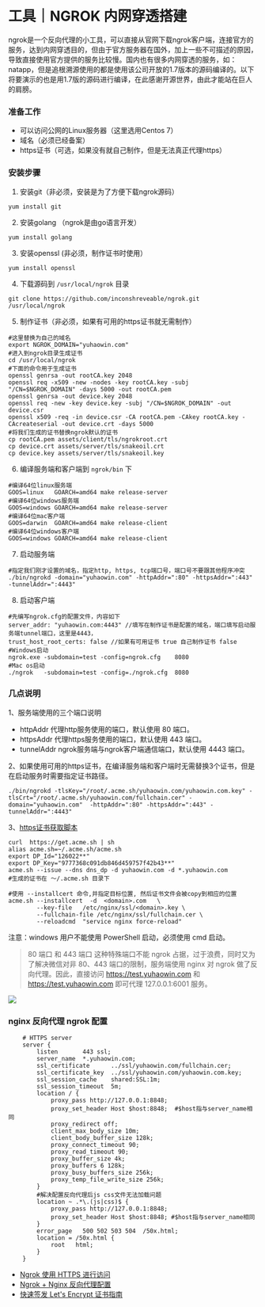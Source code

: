 # 工具｜NGROK 内网穿透搭建
ngrok是一个反向代理的小工具，可以直接从官网下载ngrok客户端，连接官方的服务，达到内网穿透目的，但由于官方服务器在国外，加上一些不可描述的原因，导致直接使用官方提供的服务比较慢。国内也有很多内网穿透的服务，如：natapp，但是追根溯源使用的都是使用该公司开放的1.7版本的源码编译的。以下将要演示的也是用1.7版的源码进行编译，在此感谢开源世界，由此才能站在巨人的肩膀。


### 准备工作

* 可以访问公网的Linux服务器（这里选用Centos 7）
* 域名（必须已经备案）
* https证书（可选，如果没有就自己制作，但是无法真正代理https）

### 安装步骤

1. 安装git（非必须，安装是为了方便下载ngrok源码） 

```shell
yum install git
```

2. 安装golang （ngrok是由go语言开发）

```shell
yum install golang
```

3. 安装openssl (非必须，制作证书时使用）

```shell
yum install openssl
```

4. 下载源码到 `/usr/local/ngrok` 目录

```shell
git clone https://github.com/inconshreveable/ngrok.git /usr/local/ngrok
```

5. 制作证书（非必须，如果有可用的https证书就无需制作）

```shell
#这里替换为自己的域名
export NGROK_DOMAIN="yuhaowin.com"
#进入到ngrok目录生成证书
cd /usr/local/ngrok	
#下面的命令用于生成证书
openssl genrsa -out rootCA.key 2048
openssl req -x509 -new -nodes -key rootCA.key -subj "/CN=$NGROK_DOMAIN" -days 5000 -out rootCA.pem
openssl genrsa -out device.key 2048
openssl req -new -key device.key -subj "/CN=$NGROK_DOMAIN" -out device.csr
openssl x509 -req -in device.csr -CA rootCA.pem -CAkey rootCA.key -CAcreateserial -out device.crt -days 5000
#将我们生成的证书替换ngrok默认的证书
cp rootCA.pem assets/client/tls/ngrokroot.crt
cp device.crt assets/server/tls/snakeoil.crt
cp device.key assets/server/tls/snakeoil.key
```

6. 编译服务端和客户端到 `ngrok/bin` 下

```shell
#编译64位linux服务端
GOOS=linux   GOARCH=amd64 make release-server
#编译64位windows服务端
GOOS=windows GOARCH=amd64 make release-server
#编译64位mac客户端
GOOS=darwin  GOARCH=amd64 make release-client
#编译64位windows客户端
GOOS=windows GOARCH=amd64 make release-client
```

7. 启动服务端

```shell
#指定我们刚才设置的域名，指定http, https, tcp端口号，端口号不要跟其他程序冲突
./bin/ngrokd -domain="yuhaowin.com" -httpAddr=":80" -httpsAddr=":443" -tunnelAddr=":4443"
```

8. 启动客户端

```shell
#先编写ngrok.cfg的配置文件，内容如下
server_addr: "yuhaowin.com:4443" //填写在制作证书是配置的域名，端口填写启动服务端tunnel端口，这里是4443，
trust_host_root_certs: false //如果有可用证书 true 自己制作证书 false
#Windows启动
ngrok.exe -subdomain=test -config=ngrok.cfg    8080
#Mac os启动
./ngrok   -subdomain=test -config=./ngrok.cfg  8080 
```

### 几点说明

1、服务端使用的三个端口说明

+ httpAddr 代理http服务使用的端口，默认使用 80 端口。
+ httpsAddr 代理https服务使用的端口，默认使用 443 端口。
+ tunnelAddr ngrok服务端与ngrok客户端通信端口，默认使用 4443 端口。

2、如果使用可用的https证书，在编译服务端和客户端时无需替换3个证书，但是在启动服务时需要指定证书路径。

```shell
./bin/ngrokd -tlsKey="/root/.acme.sh/yuhaowin.com/yuhaowin.com.key" -tlsCrt="/root/.acme.sh/yuhaowin.com/fullchain.cer" -domain="yuhaowin.com"  -httpAddr=":80" -httpsAddr=":443" -tunnelAddr=":4443"
```

3、[https证书获取脚本](https://github.com/Neilpang/acme.sh)

```shell
curl  https://get.acme.sh | sh
alias acme.sh=~/.acme.sh/acme.sh
export DP_Id="126022**"
export DP_Key="9777368c091db846d459757f42b43**"
acme.sh --issue --dns dns_dp -d yuhaowin.com -d *.yuhaowin.com
#生成的证书在 ～/.acme.sh 目录下

#使用 --installcert 命令,并指定目标位置, 然后证书文件会被copy到相应的位置
acme.sh --installcert  -d  <domain>.com   \
        --key-file   /etc/nginx/ssl/<domain>.key \
        --fullchain-file /etc/nginx/ssl/fullchain.cer \
        --reloadcmd  "service nginx force-reload"
```

注意：windows 用户不能使用 PowerShell 启动，必须使用 cmd 启动。

>80 端口 和 443 端口 这种特殊端口不能 ngrok 占据，过于浪费，同时又为了解决微信对非 80、443 端口的限制，服务端使用 nginx 对 ngrok 做了反向代理。因此，直接访问 https://test.yuhaowin.com 和 https://test.yuhaowin.com 即可代理 127.0.0.1:6001 服务。

![](https://tva1.sinaimg.cn/large/006y8mN6ly1g978pykcccj30wi0iiq3w.jpg)

### nginx 反向代理 ngrok 配置

```shell
    # HTTPS server
    server {
        listen       443 ssl;
        server_name  *.yuhaowin.com;
        ssl_certificate      ../ssl/yuhaowin.com/fullchain.cer;
        ssl_certificate_key  ../ssl/yuhaowin.com/yuhaowin.com.key;
        ssl_session_cache    shared:SSL:1m;
        ssl_session_timeout  5m;
        location / {
            proxy_pass http://127.0.0.1:8848;
            proxy_set_header Host $host:8848;  #$host指与server_name相同
            proxy_redirect off;
            client_max_body_size 10m;
            client_body_buffer_size 128k;
            proxy_connect_timeout 90;
            proxy_read_timeout 90;
            proxy_buffer_size 4k;
            proxy_buffers 6 128k;
            proxy_busy_buffers_size 256k;
            proxy_temp_file_write_size 256k;
        }
        #解决配置反向代理后js css文件无法加载问题
        location ~ .*\.(js|css)$ {
            proxy_pass http://127.0.0.1:8848;
            proxy_set_header Host $host:8848; #$host指与server_name相同
        }
        error_page   500 502 503 504  /50x.html;
        location = /50x.html {
            root   html;
        }
    }
```

+ [Ngrok 使用 HTTPS 进行访问](https://blog.csdn.net/Kenon_Lin/article/details/81072656)
+ [Ngrok + Nginx 反向代理配置](https://www.jianshu.com/p/cd937631a88b)
+ [快速签发 Let's Encrypt 证书指南](https://www.cnblogs.com/esofar/p/9291685.html)

